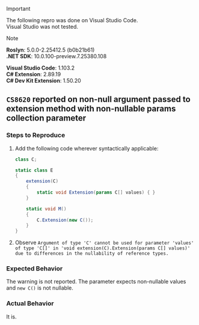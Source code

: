 > [!IMPORTANT]  
> The following repro was done on Visual Studio Code.  
> Visual Studio was not tested.  

> [!NOTE]  
> **Roslyn**: 5.0.0-2.25412.5 (b0b21b61)  
> **.NET SDK**: 10.0.100-preview.7.25380.108  
>  
> **Visual Studio Code**: 1.103.2  
> **C# Extension**: 2.89.19  
> **C# Dev Kit Extension**: 1.50.20  

## `CS8620` reported on non-null argument passed to extension method with non-nullable params collection parameter

### Steps to Reproduce

1. Add the following code wherever syntactically applicable:
    ```cs
    class C;

    static class E
    {
        extension(C)
        {
            static void Extension(params C[] values) { }
        }

        static void M()
        {
            C.Extension(new C());
        }
    }
    ```
2. Observe `Argument of type 'C' cannot be used for parameter 'values' of type 'C[]' in 'void extension(C).Extension(params C[] values)' due to differences in the nullability of reference types.`

### Expected Behavior

The warning is not reported. The parameter expects non-nullable values and `new C()` is not nullable.

### Actual Behavior

It is.
